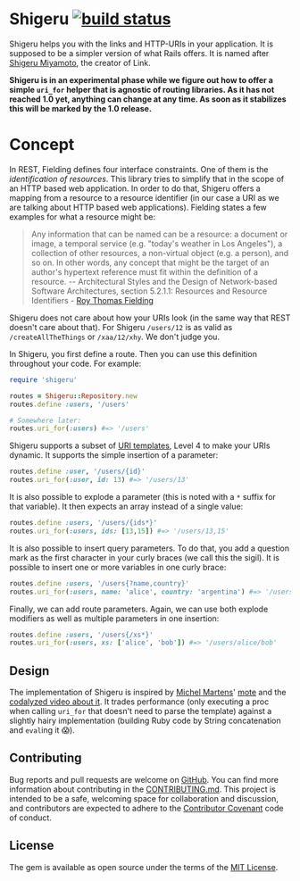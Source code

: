# Shigeru [![build status](https://travis-ci.org/moonglum/shigeru.svg)](https://travis-ci.org/moonglum/shigeru)

Shigeru helps you with the links and HTTP-URIs in your application. It is supposed to be a simpler version of what Rails offers. It is named after [Shigeru Miyamoto](https://en.wikipedia.org/wiki/Shigeru_Miyamoto), the creator of Link.

**Shigeru is in an experimental phase while we figure out how to offer a simple `uri_for` helper that is agnostic of routing libraries. As it has not reached 1.0 yet, anything can change at any time. As soon as it stabilizes this will be marked by the 1.0 release.**


# Concept

In REST, Fielding defines four interface constraints. One of them is the *identification of resources*. This library tries to simplify that in the scope of an HTTP based web application. In order to do that, Shigeru offers a mapping from a resource to a resource identifier (in our case a URI as we are talking about HTTP based web applications). Fielding states a few examples for what a resource might be:

> Any information that can be named can be a resource: a document or image, a temporal service (e.g. "today's weather in Los Angeles"), a collection of other resources, a non-virtual object (e.g. a person), and so on. In other words, any concept that might be the target of an author's hypertext reference must fit within the definition of a resource.
>   -- Architectural Styles and the Design of Network-based Software Architectures, section 5.2.1.1: Resources and Resource Identifiers - [Roy Thomas Fielding](https://www.ics.uci.edu/~fielding/pubs/dissertation/rest_arch_style.htm#sec_5_2)

Shigeru does not care about how your URIs look (in the same way that REST doesn't care about that). For Shigeru `/users/12` is as valid as `/createAllTheThings` or `/xaa/12/xhy`. We don't judge you.

In Shigeru, you first define a route. Then you can use this definition throughout your code. For example:

```ruby
require 'shigeru'

routes = Shigeru::Repository.new
routes.define :users, '/users'

# Somewhere later:
routes.uri_for(:users) #=> '/users'
```

Shigeru supports a subset of [URI templates](https://tools.ietf.org/html/rfc6570), Level 4 to make your URIs dynamic. It supports the simple insertion of a parameter:

```ruby
routes.define :user, '/users/{id}'
routes.uri_for(:user, id: 13) #=> '/users/13'
```

It is also possible to explode a parameter (this is noted with a `*` suffix for that variable). It then expects an array instead of a single value:

```ruby
routes.define :users, '/users/{ids*}'
routes.uri_for(:users, ids: [13,15]) #=> '/users/13,15'
```

It is also possible to insert query parameters. To do that, you add a question mark as the first character in your curly braces (we call this the sigil). It is possible to insert one or more variables in one curly brace:

```ruby
routes.define :users, '/users{?name,country}'
routes.uri_for(:users, name: 'alice', country: 'argentina') #=> '/users?name=alice&country=argentina'
```

Finally, we can add route parameters. Again, we can use both explode modifiers as well as multiple parameters in one insertion:

```ruby
routes.define :users, '/users{/xs*}'
routes.uri_for(:users, xs: ['alice', 'bob']) #=> '/users/alice/bob'
```

## Design

The implementation of Shigeru is inspired by [Michel Martens](https://github.com/soveran)' [mote](https://github.com/soveran/mote) and the [codalyzed video about it](https://codalyzed.com/videos/lesscode). It trades performance (only executing a proc when calling `uri_for` that doesn't need to parse the template) against a slightly hairy implementation (building Ruby code by String concatenation and `eval`ing it :scream:).

## Contributing

Bug reports and pull requests are welcome on [GitHub](https://github.com/moonglum/shigeru). You can find more information about contributing in the [CONTRIBUTING.md](https://github.com/moonglum/shigeru/blob/master/CONTRIBUTING.md). This project is intended to be a safe, welcoming space for collaboration and discussion, and contributors are expected to adhere to the [Contributor Covenant](contributor-covenant.org) code of conduct.

## License

The gem is available as open source under the terms of the [MIT License](http://opensource.org/licenses/MIT).
